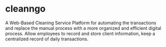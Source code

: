 # cleanngo
A Web-Based Cleaning Service Platform for automating the transactions and replace the manual process with a more organized and efficient digital process. Allow employees to record and store client information, keep a centralized record of daily transactions.
